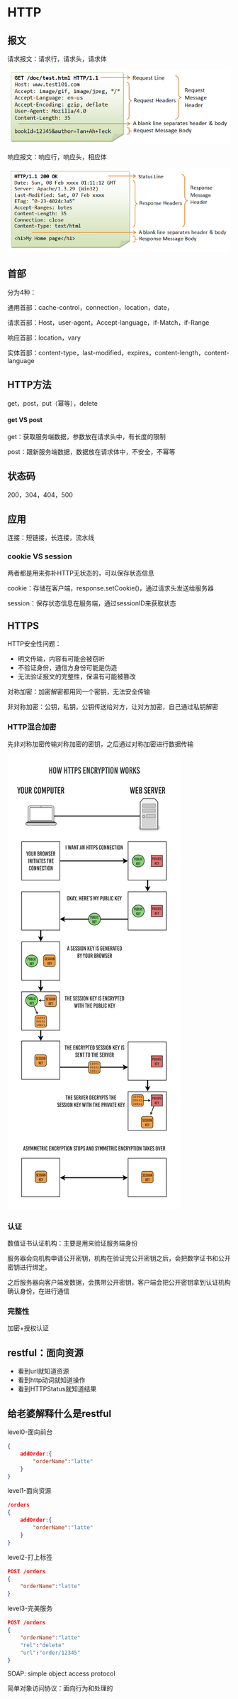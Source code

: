 # HTTP

## 报文

请求报文：请求行，请求头，请求体

![img](https://github.com/CyC2018/CS-Notes/raw/master/notes/pics/HTTP_RequestMessageExample.png)

响应报文：响应行，响应头，相应体

![img](https://github.com/CyC2018/CS-Notes/raw/master/notes/pics/HTTP_ResponseMessageExample.png)

## 首部

分为4种：

通用首部：cache-control，connection，location，date，

请求首部：Host，user-agent，Accept-language，if-Match，if-Range

响应首部：location，vary

实体首部：content-type，last-modified，expires，content-length，content-language

## HTTP方法

get，post，put（幂等），delete

#### get VS post

get：获取服务端数据，参数放在请求头中，有长度的限制

post：跟新服务端数据，数据放在请求体中，不安全，不幂等



## 状态码

200，304，404，500

## 应用

连接：短链接，长连接，流水线

### cookie VS session

两者都是用来弥补HTTP无状态的，可以保存状态信息

cookie：存储在客户端，response.setCookie()，通过请求头发送给服务器

session：保存状态信息在服务端，通过sessionID来获取状态

## HTTPS

HTTP安全性问题：

- 明文传输，内容有可能会被窃听
- 不验证身份，通信方身份可能是伪造
- 无法验证报文的完整性，保温有可能被篡改

对称加密：加密解密都用同一个密钥，无法安全传输

非对称加密：公钥，私钥，公钥传送给对方，让对方加密，自己通过私钥解密

### HTTP混合加密

先非对称加密传输对称加密的密钥，之后通过对称加密进行数据传输

![img](https://github.com/CyC2018/CS-Notes/raw/master/notes/pics/How-HTTPS-Works.png)

### 认证

数值证书认证机构：主要是用来验证服务端身份

服务器会向机构申请公开密钥，机构在验证完公开密钥之后，会把数字证书和公开密钥进行绑定。

之后服务器向客户端发数据，会携带公开密钥，客户端会把公开密钥拿到认证机构确认身份，在进行通信

### 完整性

加密+授权认证

## restful：面向资源

- 看到url就知道资源
- 看到http动词就知道操作
- 看到HTTPStatus就知道结果



## 给老婆解释什么是restful

level0-面向前台

```json
{
    addOrder:{
    	"orderName":"latte"
	}
}
```

level1-面向资源

```json
/orders
{
    addOrder:{
        "orderName":"latte"
    }
}
```

level2-打上标签

```json
POST /orders
{
    "orderName":"latte"
}
```

level3-完美服务

```json
POST /orders
{
    "orderName":"latte"
    "rel":"delete"
    "url":"order/12345"
}
```

SOAP: simple object access protocol

简单对象访问协议：面向行为和处理的	
